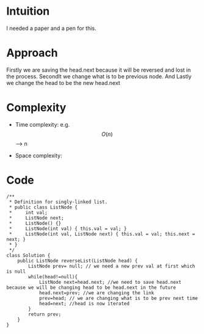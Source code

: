# Intuition
I needed a paper and a pen for this.

# Approach
Firstly we are saving the head.next because it will be reversed and lost in the process. Secondlt we change what is to be previous node. And Lastly we change the head to be the new head.next

# Complexity
- Time complexity:
 e.g. $$O(n)$$ --> n

- Space complexity:
<!-- Add your space complexity here, e.g. $$O(n)$$ -->

# Code
```
/**
 * Definition for singly-linked list.
 * public class ListNode {
 *     int val;
 *     ListNode next;
 *     ListNode() {}
 *     ListNode(int val) { this.val = val; }
 *     ListNode(int val, ListNode next) { this.val = val; this.next = next; }
 * }
 */
class Solution {
    public ListNode reverseList(ListNode head) {
        ListNode prev= null; // we need a new prev val at first which is null
        while(head!=null){
            ListNode next=head.next; //we need to save head.next because we will be changing head to be head.next in the future
            head.next=prev; //we are changing the link 
            prev=head; // we are changing what is to be prev next time
            head=next; //head is now iterated
        }
        return prev;
    }
}
```
